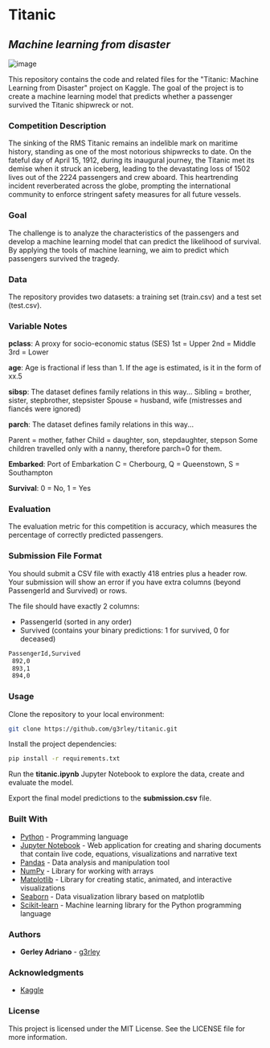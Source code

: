 # Titanic

## _Machine learning from disaster_

![image](https://github.com/g3rley/titanic/assets/96620547/2dd6bdac-46f6-4659-b7f0-7db242bd4ef5)

This repository contains the code and related files for the "Titanic: Machine Learning from Disaster" project on Kaggle. The goal of the project is to create a machine learning model that predicts whether a passenger survived the Titanic shipwreck or not.

### Competition Description

The sinking of the RMS Titanic remains an indelible mark on maritime history, standing as one of the most notorious shipwrecks to date. On the fateful day of April 15, 1912, during its inaugural journey, the Titanic met its demise when it struck an iceberg, leading to the devastating loss of 1502 lives out of the 2224 passengers and crew aboard. This heartrending incident reverberated across the globe, prompting the international community to enforce stringent safety measures for all future vessels.

### Goal

The challenge is to analyze the characteristics of the passengers and develop a machine learning model that can predict the likelihood of survival. By applying the tools of machine learning, we aim to predict which passengers survived the tragedy.

### Data

The repository provides two datasets: a training set (train.csv) and a test set (test.csv).

### Variable Notes

**pclass**: A proxy for socio-economic status (SES)
1st = Upper
2nd = Middle
3rd = Lower

**age**: Age is fractional if less than 1. If the age is estimated, is it in the form of xx.5

**sibsp**: The dataset defines family relations in this way...
Sibling = brother, sister, stepbrother, stepsister
Spouse = husband, wife (mistresses and fiancés were ignored)

**parch**: The dataset defines family relations in this way...

Parent = mother, father
Child = daughter, son, stepdaughter, stepson
Some children travelled only with a nanny, therefore parch=0 for them.

**Embarked**: Port of Embarkation
C = Cherbourg, Q = Queenstown, S = Southampton

**Survival**: 0 = No, 1 = Yes

### Evaluation

The evaluation metric for this competition is accuracy, which measures the percentage of correctly predicted passengers.

### Submission File Format

You should submit a CSV file with exactly 418 entries plus a header row. Your submission will show an error if you have extra columns (beyond PassengerId and Survived) or rows.

The file should have exactly 2 columns:

* PassengerId (sorted in any order)
* Survived (contains your binary predictions: 1 for survived, 0 for deceased)

``` sh
PassengerId,Survived
 892,0
 893,1
 894,0
```

### Usage

Clone the repository to your local environment:
    
```sh
git clone https://github.com/g3rley/titanic.git
```

Install the project dependencies:

    
```sh
pip install -r requirements.txt
```

Run the **titanic.ipynb** Jupyter Notebook to explore the data, create and evaluate the model.

Export the final model predictions to the **submission.csv** file.

### Built With

* [Python](https://www.python.org/) - Programming language
* [Jupyter Notebook](https://jupyter.org/) - Web application for creating and sharing documents that contain live code, equations, visualizations and narrative text
* [Pandas](https://pandas.pydata.org/) - Data analysis and manipulation tool
* [NumPy](https://numpy.org/) - Library for working with arrays
* [Matplotlib](https://matplotlib.org/) - Library for creating static, animated, and interactive visualizations
* [Seaborn](https://seaborn.pydata.org/) - Data visualization library based on matplotlib
* [Scikit-learn](https://scikit-learn.org/stable/) - Machine learning library for the Python programming language


### Authors

* **Gerley Adriano** - [g3rley](https://github.com/g3rley)

### Acknowledgments

* [Kaggle](https://www.kaggle.com/c/titanic/overview)


### License

This project is licensed under the MIT License. See the LICENSE file for more information.
